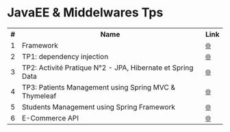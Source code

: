 # JavaEE & Middelwares Tps

<table>
    <tr>
        <th>#</th>
        <th>Name</th>
        <th>Link</th>
    </tr>
    <tr>
        <td>1</td>
        <td>Framework</td>
        <td>
            <a href="https://github.com/yasserjanah/Yassir-JANAH-JEE/tree/main/X-IOC">🌐</a>
        </td>
    </tr>
    <tr>
        <td>2</td>
        <td>TP1: dependency injection</td>
        <td>
            <a href="https://github.com/yasserjanah/Yassir-JANAH-JEE/tree/main/TP1">🌐</a>
        </td>
    </tr>
    <tr>
        <td>3</td>
        <td>TP2: Activité Pratique N°2 - JPA, Hibernate et Spring Data</td>
        <td>
            <a href="https://github.com/yasserjanah/Yassir-JANAH-JEE/tree/main/TP2">🌐</a>
        </td>
    </tr>
    <tr>
        <td>4</td>
        <td>TP3: Patients Management using Spring MVC & Thymeleaf</td>
        <td>
            <a href="https://github.com/yasserjanah/Yassir-JANAH-JEE/tree/main/patients-mvc">🌐</a>
        </td>
    </tr>
    <tr>
        <td>5</td>
        <td>Students Management using Spring Framework</td>
        <td>
            <a href="https://github.com/yasserjanah/Yassir-JANAH-JEE/tree/main/StudentManagement">🌐</a>
        </td>
    </tr>
    <tr>
        <td>6</td>
        <td>E-Commerce API</td>
        <td>
            <a href="https://github.com/yasserjanah/Yassir-JANAH-JEE/tree/main/Ecommerce">🌐</a>
        </td>
    </tr>
</table>
